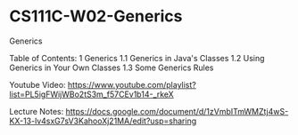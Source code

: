 # CS111C-W02-Generics
Generics 

Table of Contents:
1 Generics
  1.1 Generics in Java's Classes
  1.2 Using Generics in Your Own Classes
  1.3 Some Generics Rules
  
  Youtube Video: 
  https://www.youtube.com/playlist?list=PL5igFWijWBo2tS3m_f57CEv1b14-_rkeX
  
  Lecture Notes: 
  https://docs.google.com/document/d/1zVmbITmWMZtj4wS-KX-13-lv4sxG7sV3KahooXj21MA/edit?usp=sharing
  
  
